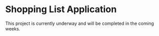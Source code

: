 # Shopping List Application

This project is currently underway and will be completed in the coming weeks.
